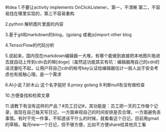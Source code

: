 #Idea
1.不要让activity implements OnClickListener，第一，不清晰 第二，不容易找在哪里实现的，第三不容易重构

2.python 解析图片里面的内容

3.基于git和markdown的blog，(golang 或者js)import other blog

4.TensorFlow的代码分析

5.说起来，国内现在markdown编辑器一大堆，有哪个能做到直接把本地图片拖进去就自动上传到cdn去的嘛[doge]（虽然这功能其实有坑：编辑器用自己的cdn的话流量吃不起，让用户将自己cdn的帐号key认证给编辑器估计一般人出于安全考虑也有抵触心理。是一个需求

6.AI小说
7.妙木山 这个名字挺好
8.proxy golang
9.判断null有没有做检查

10.方便查找和检索文章

11.请教下有没有这样的产品？#员工日记#。其功能是：员工把一天的工作做个记录，我现在自己每天写日记，一方面审视自己的时间安排是否合理，一方面避免丢事情。有时干完一件事，不知道该干什么的时候，就看看这个日记。目前用gmail的草稿，每月new一个日记，但不够方便，比如不方便share给其他员工看


